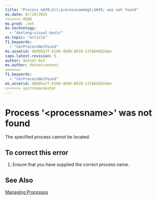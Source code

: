 ```yaml
---
title: "Process &#39;&lt;processname&gt;&#39; was not found"
ms.date: 07/20/2015
<<<<<<< HEAD
ms.prod: .net
ms.technology: 
  - "devlang-visual-basic"
ms.topic: "article"
f1_keywords: 
  - "vbrProcessNotFound"
ms.assetid: d6095a7f-6168-4b00-8639-11fb64dd2ebe
caps.latest.revision: 5
author: dotnet-bot
ms.author: dotnetcontent
=======
f1_keywords: 
  - "vbrProcessNotFound"
ms.assetid: d6095a7f-6168-4b00-8639-11fb64dd2ebe
>>>>>>> upstream/master
---
```

# Process &#39;&lt;processname&gt;&#39; was not found
The specified process cannot be located.  
  
## To correct this error  
  
1.  Ensure that you have supplied the correct process name.  
  
## See Also  
 [Managing Processes](http://msdn.microsoft.com/library/ef2f9767-330b-49f3-aa33-8574c241b9d2)
